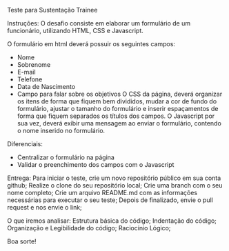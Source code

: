 Teste para Sustentação Trainee

Instruções:
O desafio consiste em elaborar um formulário de um funcionário, utilizando HTML, CSS e Javascript.

O formulário em html deverá possuir os seguintes campos:

- Nome
- Sobrenome
- E-mail
- Telefone
- Data de Nascimento
- Campo para falar sobre os objetivos
O CSS da página, deverá organizar os itens de forma que fiquem bem divididos, mudar a cor de fundo do formulário, ajustar o tamanho do formulário e inserir espaçamentos de forma que fiquem separados os títulos dos campos.
O Javascript por sua vez, deverá exibir uma mensagem ao enviar o formulário, contendo o nome inserido no formulário.

Diferenciais:
- Centralizar o formulário na página
- Validar o preenchimento dos campos com o Javascript

Entrega:
Para iniciar o teste, crie um novo repositório público em sua conta github; 
Realize o clone do seu repositório local;
Crie uma branch com o seu nome completo;
Crie um arquivo README.md com as informações necessárias para executar o seu teste;
Depois de finalizado, envie o pull request e nos envie o link;

O que iremos analisar:
Estrutura básica do código;
Indentação do código;
Organização e Legibilidade do código;
Raciocínio Lógico;

Boa sorte!

